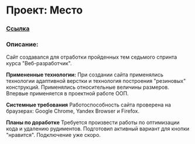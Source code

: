 # Проект: Место

### [Ссылка](https://chumachi.github.io/mesto/index.html)

### Описание: 
Сайт создавался для отработки пройденных тем седьмого спринта курса "Веб-разработчик".

 **Примененные технологии:**
 При создании сайта применялись технологии адаптивной верстки и технология построения "резиновых" конструкций. 
 Применялись относительные величины размеров. Впервые применяется в проектной работе ООП. 

 **Системные требования**
 Работоспособность сайта проверена на браузерах: Google Chrome, Yandex Browser и Firefox.


**Планы по доработке**
Требуется произвести работы по оптимизации кода и удалению рудиментов.
Подготовил активный вариант для кнопки "нравится". Подключение уже скоро.

